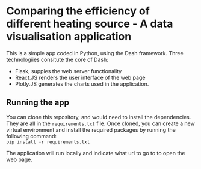# Comparing the efficiency of different heating source - A data visualisation application
This is a simple app coded in Python, using the Dash framework. Three technologiies consitute the core of Dash:
- Flask, suppies the web server functionality
- React.JS renders the user interface of the web page
- Plotly.JS generates the charts used in the application.

## Running the app
You can clone this repository, and would need to install the dependencies. They are all in the `requirements.txt` file.
Once cloned, you can create a new virtual environment and install the required packages by running the following command:  
`pip install -r requirements.txt`

The application will run locally and indicate what url to go to to open the web page.
